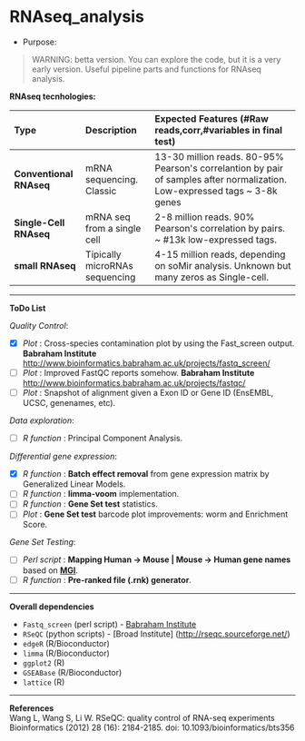 # RNAseq_analysis
* Purpose: 
> WARNING: betta version. You can explore the code, but it is a very early version.
> Useful pipeline parts and functions for RNAseq analysis.

**RNAseq tecnhologies:**

|Type|Description|Expected Features (#Raw reads,corr,#variables in final test)|  
|:---------|:-----------------|:------------------------|
|**Conventional RNAseq**|mRNA sequencing. Classic|13-30 million reads. 80-95% Pearson's correlantion by pair of samples after normalization. Low-expressed tags ~ 3-8k genes|
|**Single-Cell RNAseq**| mRNA seq from a single cell| 2-8 million reads. 90% Pearson's correlation by pairs. ~ #13k low-expressed tags.|
|**small RNAseq**|Tipically microRNAs sequencing|4-15 million reads, depending on soMir analysis. Unknown but many zeros as Single-cell.|

-----------------------------
**ToDo List**

*Quality Control*:

* [X] *Plot* : Cross-species contamination plot by using the Fast_screen output. **Babraham Institute** <http://www.bioinformatics.babraham.ac.uk/projects/fastq_screen/>
* [ ] *Plot* : Improved FastQC reports somehow. **Babraham Institute** <http://www.bioinformatics.babraham.ac.uk/projects/fastqc/>
* [ ] *Plot* : Snapshot of alignment given a Exon ID or Gene ID (EnsEMBL, UCSC, genenames, etc).

*Data exploration*:
* [ ] *R function* : Principal Component Analysis.

*Differential gene expression*:
* [x] *R function* : **Batch effect removal** from gene expression matrix by Generalized Linear Models.
* [ ] *R function* : **limma-voom** implementation.
* [ ] *R function* : **Gene Set test** statistics.
* [ ] *Plot* : **Gene Set test** barcode plot improvements: worm and Enrichment Score.

*Gene Set Testing*:
* [ ] *Perl script* : **Mapping Human -> Mouse | Mouse -> Human gene names** based on [**MGI**](http://www.informatics.jax.org/homology.shtml).
* [ ] *R function* : **Pre-ranked file (.rnk) generator**.

--------------------------------

**Overall dependencies**
* `Fastq_screen` (perl script) - [Babraham Institute](http://www.bioinformatics.babraham.ac.uk/projects/fastq_screen/)
* `RSeQC` (python scripts) - [Broad Institute] (http://rseqc.sourceforge.net/)
* `edgeR` (R/Bioconductor)
* `limma` (R/Bioconductor)
* `ggplot2` (R)
* `GSEABase` (R/Bioconductor)
* `lattice` (R)

---------------------------------

**References**   
Wang L, Wang S, Li W. RSeQC: quality control of RNA-seq experiments Bioinformatics (2012) 28 (16): 2184-2185. doi: 10.1093/bioinformatics/bts356

